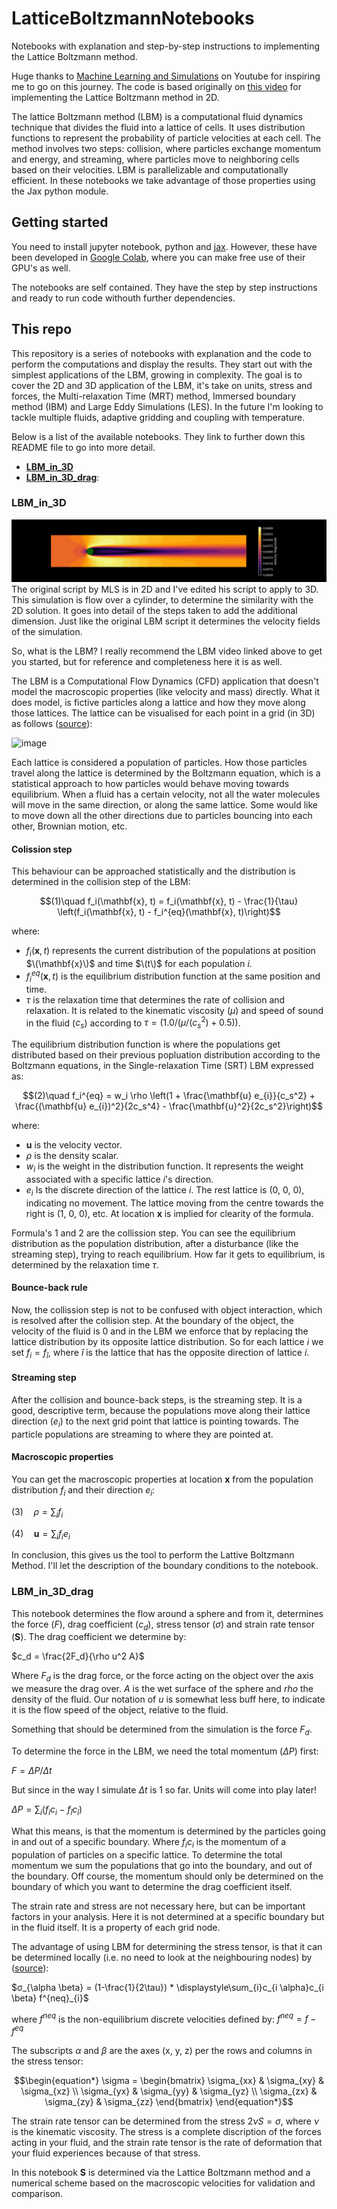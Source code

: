 # LatticeBoltzmannNotebooks
Notebooks with explanation and step-by-step instructions to implementing the Lattice Boltzmann method.

Huge thanks to [Machine Learning and Simulations](https://www.youtube.com/@MachineLearningSimulation) on Youtube for inspiring me to go on this journey. The code is based originally on [this video](https://www.youtube.com/watch?v=ZUXmO4hu-20&list=LL&index=17&ab_channel=MachineLearning%26Simulation) for implementing the Lattice Boltzmann method in 2D.

The lattice Boltzmann method (LBM) is a computational fluid dynamics technique that divides the fluid into a lattice of cells. It uses distribution functions to represent the probability of particle velocities at each cell. The method involves two steps: collision, where particles exchange momentum and energy, and streaming, where particles move to neighboring cells based on their velocities. LBM is parallelizable and computationally efficient. In these notebooks we take advantage of those properties using the Jax python module.

## Getting started
You need to install jupyter notebook, python and [jax](https://jax.readthedocs.io/en/latest/installation.html). However, these have been developed in [Google Colab](https://colab.research.google.com/), where you can make free use of their GPU's as well.

The notebooks are self contained. They have the step by step instructions and ready to run code withouth further dependencies.

## This repo
This repository is a series of notebooks with explanation and the code to perform the computations and display the results. They start out with the simplest applications of the LBM, growing in complexity. The goal is to cover the 2D and 3D application of the LBM, it's take on units, stress and forces, the Multi-relaxation Time (MRT) method, Immersed boundary method (IBM) and Large Eddy Simulations (LES). In the future I'm looking to tackle multiple fluids, adaptive gridding and coupling with temperature.

Below is a list of the available notebooks. They link to further down this README file to go into more detail.
- [**LBM_in_3D**](#lbm_in_3d)
- [**LBM_in_3D_drag**](#lbm_in_3d_drag): 

### LBM_in_3D
![image](https://github.com/bartdavids/LatticeBoltzmannNotebooks/blob/main/Images/LBM_in_3D.gif)
The original script by MLS is in 2D and I've edited his script to apply to 3D. This simulation is flow over a cylinder, to determine the similarity with the 2D solution. It goes into detail of the steps taken to add the additional dimension. Just like the original LBM script it determines the velocity fields of the simulation. 

So, what is the LBM? I really recommend the LBM video linked above to get you started, but for reference and completeness here it is as well.

The LBM is a Computational Flow Dynamics (CFD) application that doesn't model the macroscopic properties (like velocity and mass) directly. What it does model, is fictive particles along a lattice and how they move along those lattices. The lattice can be visualised for each point in a grid (in 3D) as follows ([source](https://link.springer.com/chapter/10.1007/978-3-031-25787-2_5)):

![image](https://media.springernature.com/lw685/springer-static/image/chp%3A10.1007%2F978-3-031-25787-2_5/MediaObjects/508023_1_En_5_Fig1_HTML.png)

Each lattice is considered a population of particles. How those particles travel along the lattice is determined by the Boltzmann equation, which is a statistical approach to how particles would behave moving towards equilibrium. When a fluid has a certain velocity, not all the water molecules will move in the same direction, or along the same lattice. Some would like to move down all the other directions due to particles bouncing into each other, Brownian motion, etc. 

#### Colission step
This behaviour can be approached statistically and the distribution is determined in the collision step of the LBM:

```math
(1)\quad f_i(\mathbf{x}, t) = f_i(\mathbf{x}, t) - \frac{1}{\tau} \left(f_i(\mathbf{x}, t) - f_i^{eq}(\mathbf{x}, t)\right)
```
where:
- $f_i(\mathbf{x}, t)$ represents the current distribution of the populations at position $\(\mathbf{x}\)$ and time $\(t\)$ for each population $i$.
- $f_i^{eq}(\mathbf{x}, t)$ is the equilibrium distribution function at the same position and time.
- $\tau$ is the relaxation time that determines the rate of collision and relaxation. It is related to the kinematic viscosity ($\mu$) and speed of sound in the fluid ($c_s$) according to $\tau = (1.0 / (\mu/(c_s^2) + 0.5))$.

The equilibrium distribution function is where the populations get distributed based on their previous popluation distribution according to the Boltzmann equations, in the Single-relaxation Time (SRT) LBM expressed as:

```math
(2)\quad f_i^{eq} = w_i \rho \left(1 + \frac{\mathbf{u} e_{i}}{c_s^2} + \frac{(\mathbf{u} e_{i})^2}{2c_s^4} - \frac{\mathbf{u}^2}{2c_s^2}\right)
```
where:
- $\mathbf{u}$ is the velocity vector.
- $\rho$ is the density scalar.
- $w_i$ is the weight in the distribution function. It represents the weight associated with a specific lattice $i$'s direction.
- $e_i$ Is the discrete direction of the lattice $i$. The rest lattice is (0, 0, 0), indicating no movement. The lattice moving from the centre towards the right is (1, 0, 0), etc.
At location $\mathbf{x}$ is implied for clearity of the formula.

Formula's 1 and 2 are the collission step. You can see the equilibrium distribution as the population distribution, after a disturbance (like the streaming step), trying to reach equilibrium. How far it gets to equilibrium, is determined by the relaxation time $\tau$.

#### Bounce-back rule
Now, the collission step is not to be confused with object interaction, which is resolved after the collision step. At the boundary of the object, the velocity of the fluid is 0 and in the LBM we enforce that by replacing the lattice distribution by its opposite lattice distribution. So for each lattice $i$ we set $f_i = f_{\hat{i}}$, where $\hat{i}$ is the lattice that has the opposite direction of lattice $i$.

#### Streaming step
After the collision  and bounce-back steps, is the streaming step. It is a good, descriptive term, because the populations move along their lattice direction ($e_i$) to the next grid point that lattice is pointing towards. The particle populations are streaming to where they are pointed at.

#### Macroscopic properties
You can get the macroscopic properties at location $\mathbf{x}$ from the population distribution $f_i$ and their direction $e_i$:

$(3)\quad \rho = \sum_{i} f_i$

$(4)\quad \mathbf{u} = \sum_{i} f_i e_{i}$

In conclusion, this gives us the tool to perform the Lattive Boltzmann Method. I'll let the description of the boundary conditions to the notebook. 

### LBM_in_3D_drag
This notebook determines the flow around a sphere and from it, determines the force ($F$), drag coefficient ($c_d$), stress tensor ($\sigma$) and strain rate tensor ($\mathbf{S}$). The drag coefficient we determine by:

$c_d = \frac{2F_d}{\rho u^2 A}$

Where $F_d$ is the drag force, or the force acting on the object over the axis we measure the drag over. $A$ is the wet surface of the sphere and $rho$ the density of the fluid. Our notation of $u$ is somewhat less buff here, to indicate it is the flow speed of the object, relative to the fluid.

Something that should be determined from the simulation is the force $F_d$.

To determine the force in the LBM, we need the total momentum ($\Delta P$) first:

$F = \Delta P/\Delta t$

But since in the way I simulate $\Delta t$ is 1 so far. Units will come into play later! 

$\Delta P =  \displaystyle\sum_i(f_i c_i - f_{\hat{i}} c_{\hat{i}})$

What this means, is that the momentum is determined by the particles going in and out of a specific boundary. Where $f_i c_i$ is the momentum of a population of particles on a specific lattice. To determine the total momentum we sum the populations that go into the boundary, and out of the boundary. Off course, the momentum should only be determined on the boundary of which you want to determine the drag coefficient itself.

The strain rate and stress are not necessary here, but can be important factors in your analysis. Here it is not determined at a specific boundary but in the fluid itself. It is a property of each grid node.

The advantage of using LBM for determining the stress tensor, is that it can be determined locally (i.e. no need to look at the neighbouring nodes) by ([source](https://arxiv.org/pdf/0812.3242.pdf)):

$σ_{\alpha \beta} = (1-\frac{1}{2\tau}) *  \displaystyle\sum_{i}c_{i \alpha}c_{i \beta} f^{neq}_{i}$

where $f^{neq}$ is the non-equilibrium discrete velocities defined by:
$f^{neq} = f - f^{eq}$

The subscripts $\alpha$ and $\beta$ are the axes (x, y, z) per the rows and columns in the stress tensor:
```math
\begin{equation*}
\sigma =
\begin{bmatrix}
\sigma_{xx} & \sigma_{xy} & \sigma_{xz} \\
\sigma_{yx} & \sigma_{yy} & \sigma_{yz} \\
\sigma_{zx} & \sigma_{zy} & \sigma_{zz}
\end{bmatrix}
\end{equation*}
```

The strain rate tensor can be determined from the stress $2 \nu S = \sigma$, where $\nu$ is the kinematic viscosity. The stress is a complete discription of the forces acting in your fluid, and the strain rate tensor is the rate of deformation that your fluid experiences because of that stress.

In this notebook $\mathbf{S}$ is determined via the Lattice Boltzmann method and a numerical scheme based on the macroscopic velocities for validation and comparison.
